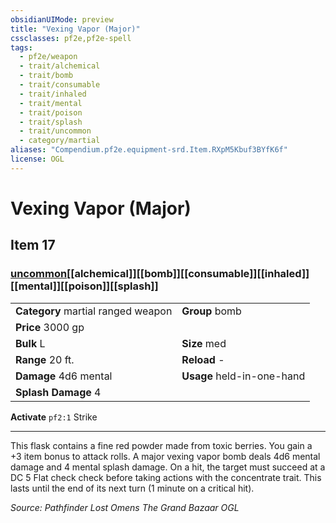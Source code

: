 ```yaml
---
obsidianUIMode: preview
title: "Vexing Vapor (Major)"
cssclasses: pf2e,pf2e-spell
tags:
  - pf2e/weapon
  - trait/alchemical
  - trait/bomb
  - trait/consumable
  - trait/inhaled
  - trait/mental
  - trait/poison
  - trait/splash
  - trait/uncommon
  - category/martial
aliases: "Compendium.pf2e.equipment-srd.Item.RXpM5Kbuf3BYfK6f"
license: OGL
---
```

# Vexing Vapor (Major)
## Item 17
### [uncommon](uncommon "Uncommon Rarity Trait")[[alchemical]][[bomb]][[consumable]][[inhaled]][[mental]][[poison]][[splash]]

|  |  |
| -- | -- |
| **Category** martial ranged weapon | **Group** bomb |
| **Price** 3000 gp |  |
| **Bulk** L | **Size** med |
|**Range** 20 ft.| **Reload** -|
| **Damage** 4d6 mental  | **Usage** held-in-one-hand |
| **Splash Damage** 4 | |


**Activate** `pf2:1` Strike

* * *

This flask contains a fine red powder made from toxic berries. You gain a +3 item bonus to attack rolls. A major vexing vapor bomb deals 4d6 mental damage and 4 mental splash damage. On a hit, the target must succeed at a DC 5 Flat check check before taking actions with the concentrate trait. This lasts until the end of its next turn (1 minute on a critical hit).

*Source: Pathfinder Lost Omens The Grand Bazaar*
*OGL*